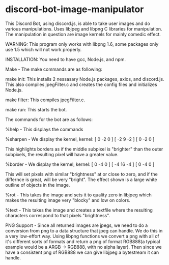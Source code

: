 # discord-bot-image-manipulator

This Discord Bot, using discord.js, is able to take user images and do various
manipulations. Uses libjpeg and libpng C libraries for manipulation. The 
manipulation in question are image kernels for mainly comedic effect.

WARNING: This program only works with libpng 1.6, some packages only use 1.5 
which will not work properly.

INSTALLATION: You need to have gcc, Node.js, and npm.

Make - The make commands are as following:

make init: This installs 2 nessasary Node.js packages, axios, and discord.js.
This also compiles jpegFilter.c and creates the config files and initializes
Node.js.

make filter: This compiles jpegFilter.c.

make run: This starts the bot.


The commands for the bot are as follows:

%help - This displays the commands


%sharpen - We display the kernel,
kernel:
[  0 -2  0 ]
[ -2  9 -2 ]
[  0 -2  0 ]

This highlights borders as if the middle subpixel is "brighter" than the outer
subpixels, the resulting pixel will have a greater value.


%border - We display the kernel,
kernel:
[  0 -4  0 ]
[ -4 16 -4 ]
[  0 -4  0 ]

This will set pixels with similar "brightness" at or close to zero, and if the
differnce is great, will be very "bright". The effect shown is a large white 
outline of objects in the image.


%rot - This takes the image and sets it to quality zero in libjpeg which makes 
the resulting image very "blocky" and low on colors.


%text - This takes the image and creates a textfile where the resulting
characters correspond to that pixels "brightness".


PNG Support - Since all returned images are jpegs, we need to do a conversion 
from png to a data structure that jpeg can handle. We do this in a very 
low-effort way. Using libpng functions we convert a png with all of it's
different sorts of formats and return a png of format RGB888(a typical example
would be a ARGB -> RGB888, with no alpha layer). Then since we have a consistent
png of RGB888 we can give libjpeg a bytestream it can handle.
